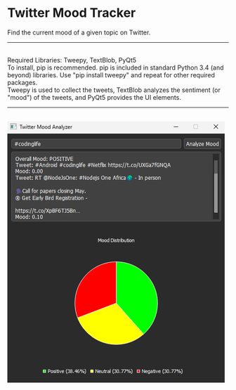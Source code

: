 # Twitter Mood Tracker

Find the current mood of a given topic on Twitter.
<br /><hr /><br />
Required Libraries: Tweepy, TextBlob, PyQt5<br />
To install, pip is recommended. pip is included in standard Python 3.4 (and beyond) libraries. Use "pip install tweepy" and repeat for other required packages.<br />
Tweepy is used to collect the tweets, TextBlob analyzes the sentiment (or "mood") of the tweets, and PyQt5 provides the UI elements.
<br /><hr /><br />
![Main Window](screenshot-01.png?raw=true "Main Window")
